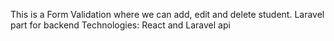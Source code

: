 This is a Form Validation where we can add, edit and delete student. Laravel part for backend
Technologies: React and Laravel api
